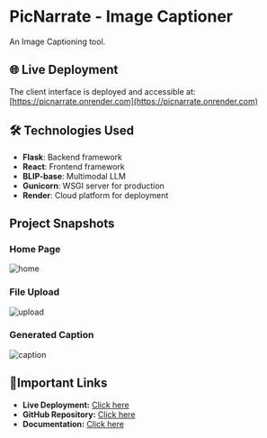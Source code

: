 # PicNarrate - Image Captioner
An Image Captioning tool.

## 🌐 Live Deployment
The client interface is deployed and accessible at: [https://picnarrate.onrender.com](https://picnarrate.onrender.com)

## 🛠️ Technologies Used
- **Flask**: Backend framework
- **React**: Frontend framework
- **BLIP-base**: Multimodal LLM
- **Gunicorn**: WSGI server for production
- **Render**: Cloud platform for deployment

## Project Snapshots
### Home Page
![home](https://github.com/user-attachments/assets/bdfcf4e3-7708-47bb-ad41-25d11e2b8f25)

### File Upload
![upload](https://github.com/user-attachments/assets/b2380478-642c-423a-bc3f-dd9cece1d9fe)

### Generated Caption
![caption](https://github.com/user-attachments/assets/971ae5c6-1425-480e-a361-b9d047a810f2)

## 📎Important Links
- **Live Deployment:** [Click here](https://picnarrate.onrender.com)
- **GitHub Repository:** [Click here](https://github.com/Adm-2005/PicNarrate-Image-Captioner)
- **Documentation:** [Click here](https://docs.google.com/document/d/18el0ZS3z319wlJe1e3hGremKLrm3Xsjl/edit?usp=sharing&ouid=103738077583465355360&rtpof=true&sd=true)
